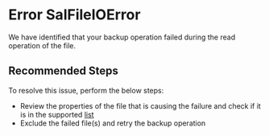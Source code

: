 <properties
    pageTitle="SalFileIOError"
    description="We have identified that your backup operation failed during the read operation of the file"
    infoBubbleText="We have identified that your backup operation failed during the read operation of the file: SalFileIOError;"
    service="microsoft.recoveryservices"
    resource="backup"
    authors="srinathvasireddy"
    ms.author="srinathvasireddy"
    displayOrder=""
    articleId="azurebackup-crc-salfileioerror"
    diagnosticScenario="azurebackup-crc-salfileioerror"
    selfHelpType="diagnostics"
    supportTopicIds=""
    resourceTags=""
    productPesIds="15207"
    cloudEnvironments="public"
/>

# Error SalFileIOError

<!--issueDescription-->
We have identified that your backup operation failed during the read operation of the file.
<!--/issueDescription-->

## **Recommended Steps**

 To resolve this issue, perform the below steps:
 
 * Review the properties of the file that is causing the failure and check if it is in the supported [list](https://docs.microsoft.com/azure/backup/backup-support-matrix-mars-agent#supported-file-types-for-backup)
 * Exclude the failed file(s) and retry the backup operation
